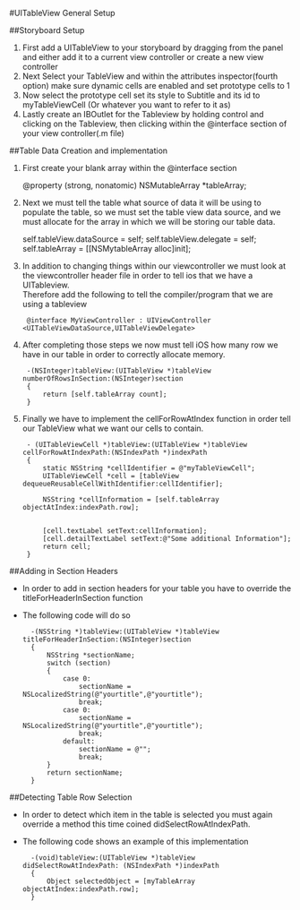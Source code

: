 #UITableView General Setup

##Storyboard Setup
1. First add a UITableView to your storyboard by dragging from the panel and either add it to a current view controller or create a new view controller
2. Next Select your TableView and within the attributes inspector(fourth option) make sure dynamic cells are enabled and set prototype cells to 1
3. Now select the prototype cell set its style to Subtitle and its id to myTableViewCell (Or whatever you want to refer to it as)
4. Lastly create an IBOutlet for the Tableview by holding control and clicking on the Tableview, then clicking within the @interface section of your view controller(.m file)

##Table Data Creation and implementation
1. First create your blank array within the @interface section


    @property (strong, nonatomic) NSMutableArray *tableArray;

2. Next we must tell the table what source of data it will be using to populate the table, so we must set the table view data source, and we must allocate for the array in which we will be storing our table data.


    self.tableView.dataSource = self;
    self.tableView.delegate = self;
    self.tableArray = [[NSMytableArray alloc]init];
    
3. In addition to changing things within our viewcontroller we must look at the viewcontroller header file in order to tell ios that we have a UITableview.</br>Therefore add the following to tell the compiler/program that we are using a tableview


        @interface MyViewController : UIViewController <UITableViewDataSource,UITableViewDelegate>

4. After completing those steps we now must tell iOS how many row we have in our table in order to correctly allocate memory.


        -(NSInteger)tableView:(UITableView *)tableView numberOfRowsInSection:(NSInteger)section 
        {
            return [self.tableArray count];
        }

5. Finally we have to implement the cellForRowAtIndex function in order tell our TableView what we want our cells to contain.


        - (UITableViewCell *)tableView:(UITableView *)tableView cellForRowAtIndexPath:(NSIndexPath *)indexPath
        {
            static NSString *cellIdentifier = @"myTableViewCell";
            UITableViewCell *cell = [tableView dequeueReusableCellWithIdentifier:cellIdentifier];
            
            NSString *cellInformation = [self.tableArray objectAtIndex:indexPath.row];
            
            
            [cell.textLabel setText:cellInformation];
            [cell.detailTextLabel setText:@"Some additional Information"];
            return cell;
        }


##Adding in Section Headers
- In order to add in section headers for your table you have to override the titleForHeaderInSection function
- The following code will do so


        -(NSString *)tableView:(UITableView *)tableView titleForHeaderInSection:(NSInteger)section
        {
            NSString *sectionName;
            switch (section)
            {
                case 0:
                    sectionName = NSLocalizedString(@"yourtitle",@"yourtitle");
                    break;
                case 0:
                    sectionName = NSLocalizedString(@"yourtitle",@"yourtitle");
                    break;
                default:
                    sectionName = @"";
                    break;
            }
            return sectionName;
        }

##Detecting Table Row Selection
- In order to detect which item in the table is selected you must again override a method this time coined didSelectRowAtIndexPath.
- The following code shows an example of this implementation 


        -(void)tableView:(UITableView *)tableView didSelectRowAtIndexPath: (NSIndexPath *)indexPath 
        {
            Object selectedObject = [myTableArray objectAtIndex:indexPath.row];
        }
        
